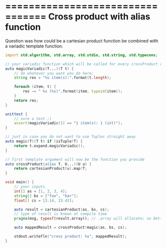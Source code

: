 =================================
Cross product with alias function
=================================

Question was how could be a cartesian product function be combined with a variadic template function.

```d
import std.algorithm, std.array, std.stdio, std.string, std.typecons;

// your variadic function which will be called for every crossProduct result
auto magicVariadic(T...)(T t) {
    // do whatever you want you do here;
    string res = "%s item(s):".format(t.length);

    foreach (item; t) {
        res ~= " %s (%s)".format(item, typeid(item));  
    }
    return res;
}

unittest {
    // sure a test ;)
    assert(magicVariadic(1) == "1 item(s): 1 (int)");
}

// just in case you do not want to use Tuples straight away
auto magic(T)(T t) if (isTuple!T) {
    return t.expand.magicVariadic();   
}

// first template argument will now be the function you provide
auto crossProduct(alias T, U...)(U u) {
    return cartesianProduct(u).map!T;
}

void main() {
    // your inputs
    int[] as = [1, 2, 3, 4];
    string[] bs = ["foo", "bar"];
    float[] cs = [3.14, 23.42];

    auto result = cartesianProduct(as, bs, cs);
    // type of result is known at compile time
    pragma(msg, typeof(result.array)); // .array will allocate; so better avoid it

    auto mappedResult = crossProduct!magic(as, bs, cs);

    stdout.writefln("cross product: %s", mappedResult);
}
```

